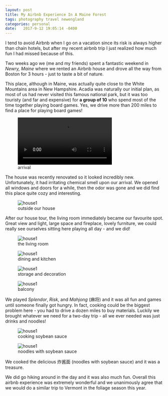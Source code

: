 ```yaml
---
layout: post
title: My Airbnb Experience In A Maine Forest
tags: photography travel newengland
categories: personal
date:   2017-9-12 19:05:14 -0400
---
```


I tend to avoid Airbnb when I go on a vacation since its risk is always higher than chain hotels, but after my
recent airbnb trip I just
realized how much fun I had missed because of this.

Two weeks ago we (me and my friends) spent a fantastic weekend in _Newry, Maine_ where we
rented an Airbnb house and drove all the way from Boston for 3 hours - just to taste a
bit of nature. 

This place, although in Maine, was actually quite close to the White Mountains area in New Hampshire. Acadia was naturally our initial plan,
as most of us had never visited this famous national park, but it was too touristy (and far and expensive) for __a group
of 10__ who spend most of the time together playing board games. Yes, we drive more than
200 miles to find a place for playing board games!

<figure>
 <video controls> 
 <source src="{{ site.baseurl }}/public/videos/maine/arrival.mp4" type="video/mp4">
 Your browser does not support html5 video.
 </video>
 <figcaption>arrival</figcaption>
</figure>

The house was recently renovated so it looked incredibly new. Unfortunately, it had irritating chemical smell upon our arrival.
We opened all windows and doors for a while, then the odor was gone and we did find this place
quite cozy and interesting.
 
<figure>
 <img alt="house1" src="{{ site.baseurl }}/public/images/maine/house.jpg" /> 
 <figcaption>outside our house</figcaption>
</figure>

After our house tour, the living room immediately became our favourite spot. Great
view and light, large space and fireplace, lovely furniture, we could really see ourselves sitting here
playing all day - and we did!
 
<figure>
 <img alt="house1" src="{{ site.baseurl }}/public/images/maine/house1.jpeg" /> 
 <figcaption>the living room</figcaption>
</figure>
 
<figure>
 <img alt="house1" src="{{ site.baseurl }}/public/images/maine/house2.jpg" /> 
 <figcaption>dining and kitchen</figcaption>
</figure>

<figure>
 <img alt="house1" src="{{ site.baseurl }}/public/images/maine/house3.jpg" /> 
 <figcaption>storage and decoration</figcaption>
</figure>

<figure>
 <img alt="house1" src="{{ site.baseurl }}/public/images/maine/house4.jpg" /> 
 <figcaption>balcony</figcaption>
</figure>

We played _Splendor_, _Risk_, and _Mahjong_ (麻将) and it was all fun and games until someone
finally got hungry. In fact, cooking could be the biggest problem here - you had to drive a dozen miles
to buy materials. Luckily we brought whatever we need for a two-day trip - all we ever needed was
just drinks and noodles!

<figure>
 <img alt="house1" src="{{ site.baseurl }}/public/images/maine/house5.jpg" /> 
 <figcaption>cooking soybean sauce</figcaption>
</figure>

<figure>
 <img alt="house1" src="{{ site.baseurl }}/public/images/maine/house6.jpg" /> 
 <figcaption>noodles with soybean sauce</figcaption>
</figure>

We cooked the delicious 炸酱面 (noodles with soybean sauce) and it was a treasure. 

We did go hiking around in the day and it was also much fun. Overall this airbnb experience
was extremely wonderful and we unanimously agree that we would do a similar trip to Vermont
in the foliage season this year.